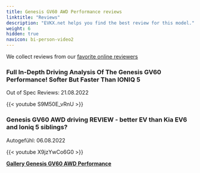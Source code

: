 ```yaml
---
title: Genesis GV60 AWD Performance reviews
linktitle: "Reviews"
description: "EVKX.net helps you find the best review for this model."
weight: 6
hidden: true
navicon: bi-person-video2
---
```

We collect reviews from our [favorite online reviewers](../../../../../guides/evreviewers/)

<div class="container text-center shadow p-2 pe-4 mb-5 bg-body-tertiary rounded border">
<h3>Full In-Depth Driving Analysis Of The Genesis GV60 Performance! Softer But Faster Than IONIQ 5</h3>
<p>Out of Spec Reviews: 21.08.2022</p>

{{< youtube S9M50E_vRnU >}}

</div>
<div class="container text-center shadow p-2 pe-4 mb-5 bg-body-tertiary rounded border">
<h3>Genesis GV60 AWD driving REVIEW - better EV than Kia EV6 and Ioniq 5 siblings?</h3>
<p>Autogefühl: 06.08.2022</p>

{{< youtube X9jzYwCo6G0 >}}

</div>
<div class="mt-3 mb-3">
<a href="../gallery/" class="text-decoration-none text-black">
<strong><i class="bi-arrow-left"></i>Gallery  </strong>
</a>
<a href="../" class="text-decoration-none text-black float-end">
<strong>Genesis GV60 AWD Performance <i class="bi-arrow-right"></i></strong>
</a>
</div>
